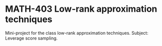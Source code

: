 # MATH-403 Low-rank approximation techniques

Mini-project for the class low-rank approximation techniques.
Subject: Leverage score sampling.
